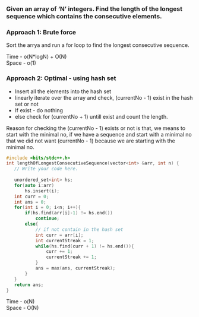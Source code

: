### Given an array of ‘N’ integers. Find the length of the longest sequence which contains the consecutive elements.

### Approach 1: Brute force

Sort the arrya and run a for loop to find the longest consecutive sequence.

Time - o(N*logN) + O(N) </br>
Space - o(1)

### Approach 2: Optimal - using hash set

- Insert all the elements into the hash set
- linearly iterate over the array and check, (currentNo - 1) exist in the hash set or not
- If exist - do nothing
- else check for (currentNo + 1) untill exist and count the length.

Reason for checking the (currentNo - 1) exists or not is that, we means to start with the minimal no, if we have a sequence and start with a minimal no
that we did not want (currentNo - 1) because we are starting with the minimal no.

 ```c++
 #include <bits/stdc++.h> 
int lengthOfLongestConsecutiveSequence(vector<int> &arr, int n) {
    // Write your code here.
    
    unordered_set<int> hs;
    for(auto i:arr)
        hs.insert(i);
    int curr = 0;
    int ans = 0;
    for(int i = 0; i<n; i++){
        if(hs.find(arr[i]-1) != hs.end())
            continue;
        else{
            // if not contain in the hash set
            int curr = arr[i];
            int currentStreak = 1;
            while(hs.find(curr + 1) != hs.end()){
                curr += 1;
                currentStreak += 1;
            }
            ans = max(ans, currentStreak);
        }
    }
    return ans;
}
 ```
 
 Time - o(N) </br>
 Space - O(N)

